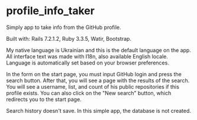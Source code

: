 # profile_info_taker

Simply app to take info from the GitHub profile.

Built with: Rails 7.2.1.2, Ruby 3.3.5, Watir, Bootstrap.

My native language is Ukrainian and this is the default language on the app. All interface text was made with I18n, also available English locale. Language is automatically set based on your browser preferences.

In the form on the start page, you must input GitHub login and press the search button. After that, you will see a page with the results of the search. You will see a username, list, and count of his public repositories if this profile exists. You can also click on the "New search" button, which redirects you to the start page.

Search history doesn't save. In this simple app, the database is not created.